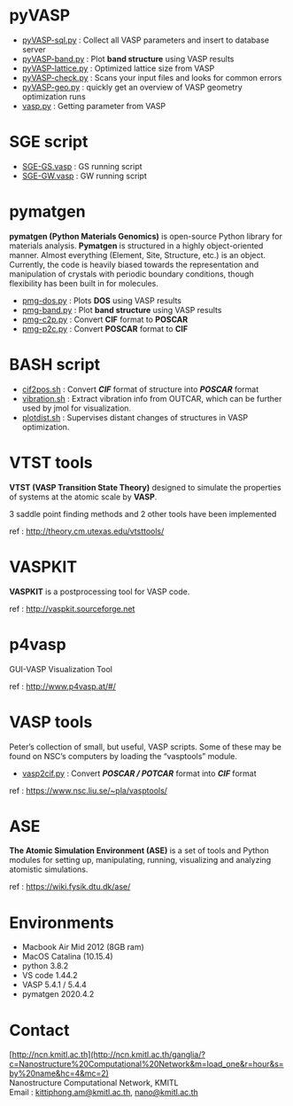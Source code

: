 # pyVASP
- [pyVASP-sql.py](https://github.com/kittiphong-am/pyVASP/blob/master/pyVASP-sql.py) : Collect all VASP parameters and insert to database server
- [pyVASP-band.py](https://github.com/kittiphong-am/pyVASP/blob/master/pyVASP-band.py) : Plot **band structure** using VASP results
- [pyVASP-lattice.py](https://github.com/kittiphong-am/pyVASP/blob/master/pyVASP-lattice.py) : Optimized lattice size from VASP
- [pyVASP-check.py](https://github.com/kittiphong-am/pyVASP/blob/master/pyVASP-check.py) : Scans your input files and looks for common errors
- [pyVASP-geo.py](https://github.com/kittiphong-am/pyVASP/blob/master/pyVASP-geo.py) : quickly get an overview of VASP geometry optimization runs
- [vasp.py](https://github.com/kittiphong-am/pyVASP/blob/master/vasp.py) : Getting parameter from VASP


# SGE script
- [SGE-GS.vasp](https://github.com/kittiphong-am/pyVASP/blob/master/ncn/VASP-GS.sge) : GS running script
- [SGE-GW.vasp](https://github.com/kittiphong-am/pyVASP/blob/master/ncn/VASP-GW.sge) : GW running script


# pymatgen
**pymatgen (Python Materials Genomics)** is open-source Python library for materials analysis. **Pymatgen** is structured in a highly object-oriented manner. Almost everything (Element, Site, Structure, etc.) is an object. Currently, the code is heavily biased towards the representation and manipulation of crystals with periodic boundary conditions, though flexibility has been built in for molecules.

- [pmg-dos.py](https://github.com/kittiphong-am/pyVASP/blob/master/pmg/pmg-dos.py) : Plots **DOS** using VASP results
- [pmg-band.py](https://github.com/kittiphong-am/pyVASP/blob/master/pmg/pmg-band.py) : Plot **band structure** using VASP results
- [pmg-c2p.py](https://github.com/kittiphong-am/pyVASP/blob/master/pmg/pmg-c2p.py) : Convert **CIF** format to **POSCAR**
- [pmg-p2c.py](https://github.com/kittiphong-am/pyVASP/blob/master/pmg/pmg-p2c.py) : Convert **POSCAR** format to **CIF**


# BASH script
- [cif2pos.sh](https://github.com/kittiphong-am/pyVASP/blob/master/bash/cif2pos.sh) : Convert ***CIF*** format of structure into ***POSCAR*** format
- [vibration.sh](https://github.com/kittiphong-am/pyVASP/blob/master/bash/vibration.sh) : Extract vibration info from OUTCAR, which can be further used by jmol for visualization.
- [plotdist.sh](https://github.com/kittiphong-am/pyVASP/blob/master/bash/plotdist.sh) : Supervises distant changes of structures in VASP optimization.


# VTST tools
**VTST (VASP Transition State Theory)** designed to simulate the properties of systems at the atomic scale by **VASP**.

3 saddle point finding methods and 2 other tools have been implemented

ref : http://theory.cm.utexas.edu/vtsttools/


# VASPKIT
**VASPKIT** is a postprocessing tool for VASP code.

ref : http://vaspkit.sourceforge.net


# p4vasp
GUI-VASP Visualization Tool

ref : http://www.p4vasp.at/#/


# VASP tools
Peter’s collection of small, but useful, VASP scripts. Some of these may be found on NSC’s computers by loading the “vasptools” module.

- [vasp2cif.py](https://github.com/kittiphong-am/pyVASP/blob/master/NSC/vasp2cif.py) : Convert ***POSCAR / POTCAR*** format into ***CIF*** format

ref : https://www.nsc.liu.se/~pla/vasptools/


# ASE
**The Atomic Simulation Environment (ASE)** is a set of tools and Python modules for setting up, manipulating, running, visualizing and analyzing atomistic simulations.

ref : https://wiki.fysik.dtu.dk/ase/


# Environments
- Macbook Air Mid 2012 (8GB ram)
- MacOS Catalina (10.15.4)
- python 3.8.2
- VS code 1.44.2
- VASP 5.4.1 / 5.4.4
- pymatgen 2020.4.2


# Contact
[http://ncn.kmitl.ac.th](http://ncn.kmitl.ac.th/ganglia/?c=Nanostructure%20Computational%20Network&m=load_one&r=hour&s=by%20name&hc=4&mc=2)<br>
Nanostructure Computational Network, KMITL<br>
Email : kittiphong.am@kmitl.ac.th, nano@kmitl.ac.th
